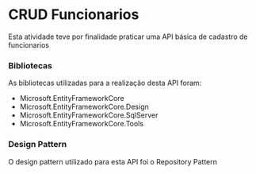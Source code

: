 # CRUD Funcionarios
Esta atividade teve por finalidade praticar uma API básica de cadastro de funcionarios

### Bibliotecas
As bibliotecas utilizadas para a realização desta API foram:
- Microsoft.EntityFrameworkCore
- Microsoft.EntityFrameworkCore.Design
- Microsoft.EntityFrameworkCore.SqlServer
- Microsoft.EntityFrameworkCore.Tools

### Design Pattern
O design pattern utilizado para esta API foi o Repository Pattern
